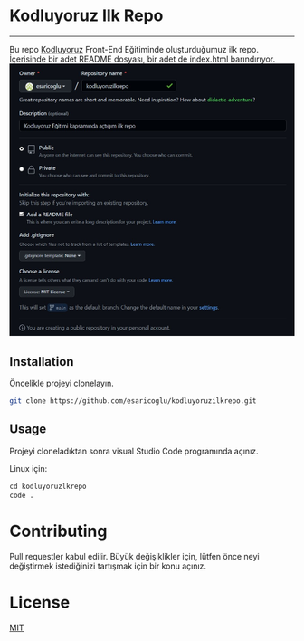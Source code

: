 # Kodluyoruz Ilk Repo
***
Bu repo [Kodluyoruz](https://kodluyoruz.org/kodluyoruz) Front-End Eğitiminde oluşturduğumuz ilk repo. İçerisinde bir adet README dosyası, bir adet de index.html barındırıyor.
![jpeg](kodluyoruzilkrepo.jpg)
## Installation
Öncelikle projeyi clonelayın.

```bash
git clone https://github.com/esaricoglu/kodluyoruzilkrepo.git
```
## Usage

Projeyi cloneladıktan sonra visual Studio Code programında açınız.

Linux için:

```linux
cd kodluyoruzlkrepo
code .
```

# Contributing

Pull requestler kabul edilir. Büyük değişiklikler için, lütfen önce neyi değiştirmek istediğinizi tartışmak için bir konu açınız.

# License

[MIT](https://choosealicense.com/licenses/mit/)
